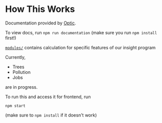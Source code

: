 # How This Works

Documentation provided by [Optic](https://useoptic.com).

To view docs, run `npm run documentation` (make sure you run `npm install` first!)

[`modules/`](https://github.com/gits-lit/place.it/tree/master/backend/modules) contains calculation for specific features of our insight program

Currently, 
- Trees
- Pollution
- Jobs

are in progress.

To run this and access it for frontend, run

```
npm start
```

(make sure to `npm install` if it doesn't work)

